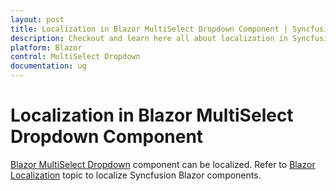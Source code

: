 ```yaml
---
layout: post
title: Localization in Blazor MultiSelect Dropdown Component | Syncfusion
description: Checkout and learn here all about localization in Syncfusion Blazor MultiSelect Dropdown component and more.
platform: Blazor
control: MultiSelect Dropdown
documentation: ug
---
```


# Localization in Blazor MultiSelect Dropdown Component

[Blazor MultiSelect Dropdown](https://www.syncfusion.com/blazor-components/blazor-multiselect-dropdown) component can be localized. Refer to [Blazor Localization](https://blazor.syncfusion.com/documentation/common/localization) topic to localize Syncfusion Blazor components.